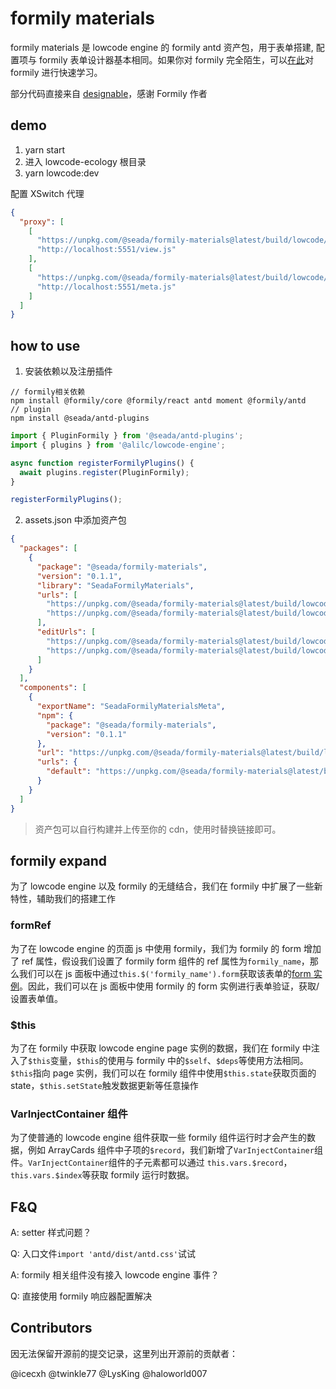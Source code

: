 # formily materials

formily materials 是 lowcode engine 的 formily antd 资产包，用于表单搭建, 配置项与 formily 表单设计器基本相同。如果你对 formily 完全陌生，可以[在此](https://v2.formilyjs.org/zh-CN/guide)对 formily 进行快速学习。

部分代码直接来自 [designable](https://github.com/alibaba/designable)，感谢 Formily 作者

## demo

1. yarn start
2. 进入 lowcode-ecology 根目录
3. yarn lowcode:dev

配置 XSwitch 代理

```json
{
  "proxy": [
    [
      "https://unpkg.com/@seada/formily-materials@latest/build/lowcode/view.js",
      "http://localhost:5551/view.js"
    ],
    [
      "https://unpkg.com/@seada/formily-materials@latest/build/lowcode/meta.js",
      "http://localhost:5551/meta.js"
    ]
  ]
}
```

## how to use

1. 安装依赖以及注册插件

```
// formily相关依赖
npm install @formily/core @formily/react antd moment @formily/antd
// plugin
npm install @seada/antd-plugins
```

```javascript
import { PluginFormily } from '@seada/antd-plugins';
import { plugins } from '@alilc/lowcode-engine';

async function registerFormilyPlugins() {
  await plugins.register(PluginFormily);
}

registerFormilyPlugins();
```

2. assets.json 中添加资产包

```json
{
  "packages": [
    {
      "package": "@seada/formily-materials",
      "version": "0.1.1",
      "library": "SeadaFormilyMaterials",
      "urls": [
        "https://unpkg.com/@seada/formily-materials@latest/build/lowcode/view.js",
        "https://unpkg.com/@seada/formily-materials@latest/build/lowcode/view.css"
      ],
      "editUrls": [
        "https://unpkg.com/@seada/formily-materials@latest/build/lowcode/view.js",
        "https://unpkg.com/@seada/formily-materials@latest/build/lowcode/view.css"
      ]
    }
  ],
  "components": [
    {
      "exportName": "SeadaFormilyMaterialsMeta",
      "npm": {
        "package": "@seada/formily-materials",
        "version": "0.1.1"
      },
      "url": "https://unpkg.com/@seada/formily-materials@latest/build/lowcode/meta.js",
      "urls": {
        "default": "https://unpkg.com/@seada/formily-materials@latest/build/lowcode/meta.js"
      }
    }
  ]
}
```

> 资产包可以自行构建并上传至你的 cdn，使用时替换链接即可。

## formily expand

为了 lowcode engine 以及 formily 的无缝结合，我们在 formily 中扩展了一些新特性，辅助我们的搭建工作

### formRef

为了在 lowcode engine 的页面 js 中使用 formily，我们为 formily 的 form 增加了 ref 属性，假设我们设置了 formily form 组件的 ref 属性为`formily_name`，那么我们可以在 js 面板中通过`this.$('formily_name').form`获取该表单的[form 实例](https://core.formilyjs.org/zh-CN/api/models/form)。因此，我们可以在 js 面板中使用 formily 的 form 实例进行表单验证，获取/设置表单值。

### $this

为了在 formily 中获取 lowcode engine page 实例的数据，我们在 formily 中注入了`$this`变量，`$this`的使用与 formily 中的`$self`、`$deps`等使用方法相同。`$this`指向 page 实例，我们可以在 formily 组件中使用`$this.state`获取页面的 state，`$this.setState`触发数据更新等任意操作

### VarInjectContainer 组件

为了使普通的 lowcode engine 组件获取一些 formily 组件运行时才会产生的数据，例如 ArrayCards 组件中子项的`$record`，我们新增了`VarInjectContainer`组件。`VarInjectContainer`组件的子元素都可以通过 `this.vars.$record`，`this.vars.$index`等获取 formily 运行时数据。

## F&Q

A: setter 样式问题？

Q: 入口文件`import 'antd/dist/antd.css'`试试

A: formily 相关组件没有接入 lowcode engine 事件？

Q: 直接使用 formily 响应器配置解决

## Contributors

因无法保留开源前的提交记录，这里列出开源前的贡献者：

@icecxh @twinkle77 @LysKing @haloworld007
